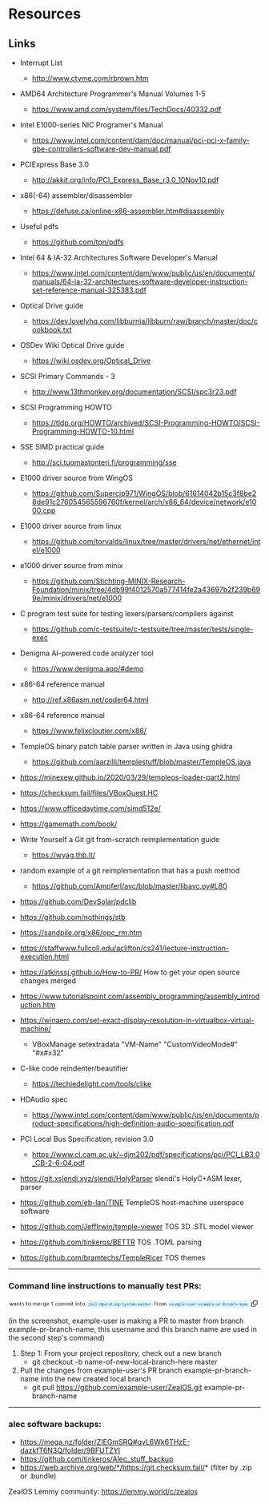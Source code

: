 # Resources

## Links

- Interrupt List
	- http://www.ctyme.com/rbrown.htm
- AMD64 Architecture Programmer's Manual Volumes 1-5
	- https://www.amd.com/system/files/TechDocs/40332.pdf
- Intel E1000-series NIC Programer's Manual
	- https://www.intel.com/content/dam/doc/manual/pci-pci-x-family-gbe-controllers-software-dev-manual.pdf
- PCIExpress Base 3.0
	- http://akkit.org/info/PCI_Express_Base_r3.0_10Nov10.pdf
- x86(-64) assembler/disassembler
	- https://defuse.ca/online-x86-assembler.htm#disassembly
- Useful pdfs
	- https://github.com/tpn/pdfs
- Intel 64 & IA-32 Architectures Software Developer's Manual
	- https://www.intel.com/content/dam/www/public/us/en/documents/manuals/64-ia-32-architectures-software-developer-instruction-set-reference-manual-325383.pdf
- Optical Drive guide
	- https://dev.lovelyhq.com/libburnia/libburn/raw/branch/master/doc/cookbook.txt
- OSDev Wiki Optical Drive guide
	- https://wiki.osdev.org/Optical_Drive
- SCSI Primary Commands - 3
	- http://www.13thmonkey.org/documentation/SCSI/spc3r23.pdf
- SCSI Programming HOWTO
	- https://tldp.org/HOWTO/archived/SCSI-Programming-HOWTO/SCSI-Programming-HOWTO-10.html
- SSE SIMD practical guide
	- http://sci.tuomastonteri.fi/programming/sse
- E1000 driver source from WingOS
	- https://github.com/Supercip971/WingOS/blob/61614042b15c3f8be28de91c276054565596760f/kernel/arch/x86_64/device/network/e1000.cpp
- E1000 driver source from linux
	- https://github.com/torvalds/linux/tree/master/drivers/net/ethernet/intel/e1000
- e1000 driver source from minix
	- https://github.com/Stichting-MINIX-Research-Foundation/minix/tree/4db99f4012570a577414fe2a43697b2f239b699e/minix/drivers/net/e1000
- C program test suite for testing lexers/parsers/compilers against
	- https://github.com/c-testsuite/c-testsuite/tree/master/tests/single-exec
- Denigma AI-powered code analyzer tool
	- https://www.denigma.app/#demo
- x86-64 reference manual
	- http://ref.x86asm.net/coder64.html
- x86-64 reference manual
	- https://www.felixcloutier.com/x86/
- TempleOS binary patch table parser written in Java using ghidra
	- https://github.com/aarzilli/templestuff/blob/master/TempleOS.java
- https://minexew.github.io/2020/03/29/templeos-loader-part2.html
- https://checksum.fail/files/VBoxGuest.HC
- https://www.officedaytime.com/simd512e/
- https://gamemath.com/book/
- Write Yourself a Git git from-scratch reimplementation guide
	- https://wyag.thb.lt/
- random example of a git reimplementation that has a push method
	- https://github.com/Ampferl/avc/blob/master/libavc.py#L80
- https://github.com/DevSolar/pdclib
- https://github.com/nothings/stb
- https://sandpile.org/x86/opc_rm.htm
- https://staffwww.fullcoll.edu/aclifton/cs241/lecture-instruction-execution.html
- https://atkinssj.github.io/How-to-PR/ How to get your open source changes merged
- https://www.tutorialspoint.com/assembly_programming/assembly_introduction.htm
- https://winaero.com/set-exact-display-resolution-in-virtualbox-virtual-machine/
	- VBoxManage setextradata "VM-Name" "CustomVideoMode#" "#x#x32"
- C-like code reindenter/beautifier
	- https://techiedelight.com/tools/clike
- HDAudio spec
	- https://www.intel.com/content/dam/www/public/us/en/documents/product-specifications/high-definition-audio-specification.pdf
- PCI Local Bus Specification, revision 3.0
	- https://www.cl.cam.ac.uk/~djm202/pdf/specifications/pci/PCI_LB3.0_CB-2-6-04.pdf


- https://git.xslendi.xyz/slendi/HolyParser slendi's HolyC+ASM lexer, parser
- https://github.com/eb-lan/TINE TempleOS host-machine userspace software
- https://github.com/JeffIrwin/temple-viewer TOS 3D .STL model viewer
- https://github.com/tinkeros/BETTR TOS .TOML parsing
- https://github.com/bramtechs/TempleRicer TOS themes

---

### Command line instructions to manually test PRs:

![Image](manual-PR-test.png)

(in the screenshot, example-user is making a PR to master from branch example-pr-branch-name, this username and this branch name are used in the second step's command)

1. Step 1: From your project repository, check out a new branch 
	- git checkout -b name-of-new-local-branch-here master
2. Pull the changes from example-user's PR branch example-pr-branch-name into the new created local branch
	- git pull https://github.com/example-user/ZealOS.git example-pr-branch-name 

---

### alec software backups:

- https://mega.nz/folder/ZIEGmSRQ#qvL6Wk6THzE-dazkfT6N3Q/folder/9BFUTZYI
- https://github.com/tinkeros/Alec_stuff_backup
- https://web.archive.org/web/*/https://git.checksum.fail/* (filter by .zip or .bundle) 

ZealOS Lemmy community: https://lemmy.world/c/zealos
